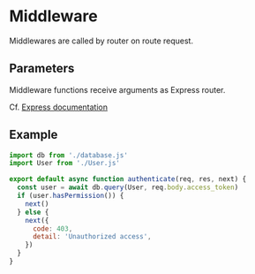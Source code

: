 # Middleware

Middlewares are called by router on route request.

## Parameters

Middleware functions receive arguments as Express router.

Cf. [Express documentation](https://expressjs.com/en/guide/writing-middleware.html)

## Example

```javascript
import db from './database.js'
import User from './User.js'

export default async function authenticate(req, res, next) {
  const user = await db.query(User, req.body.access_token)
  if (user.hasPermission()) {
    next()
  } else {
    next({
      code: 403,
      detail: 'Unauthorized access',
    })
  }
}
```
